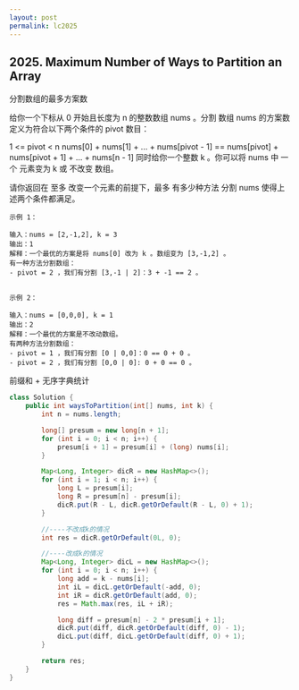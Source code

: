 ```yaml
---
layout: post
permalink: lc2025 
---
```


## 2025. Maximum Number of Ways to Partition an Array

分割数组的最多方案数

给你一个下标从 0 开始且长度为 n 的整数数组 nums 。分割 数组 nums 的方案数定义为符合以下两个条件的 pivot 数目：

1 <= pivot < n
nums[0] + nums[1] + ... + nums[pivot - 1] == nums[pivot] + nums[pivot + 1] + ... + nums[n - 1]
同时给你一个整数 k 。你可以将 nums 中 一个 元素变为 k 或 不改变 数组。

请你返回在 至多 改变一个元素的前提下，最多 有多少种方法 分割 nums 使得上述两个条件都满足。

```test
示例 1：

输入：nums = [2,-1,2], k = 3
输出：1
解释：一个最优的方案是将 nums[0] 改为 k 。数组变为 [3,-1,2] 。
有一种方法分割数组：
- pivot = 2 ，我们有分割 [3,-1 | 2]：3 + -1 == 2 。


示例 2：

输入：nums = [0,0,0], k = 1
输出：2
解释：一个最优的方案是不改动数组。
有两种方法分割数组：
- pivot = 1 ，我们有分割 [0 | 0,0]：0 == 0 + 0 。
- pivot = 2 ，我们有分割 [0,0 | 0]: 0 + 0 == 0 。

```

前缀和 + 无序字典统计

```java
class Solution {
    public int waysToPartition(int[] nums, int k) {
        int n = nums.length;

        long[] presum = new long[n + 1];
        for (int i = 0; i < n; i++) {
            presum[i + 1] = presum[i] + (long) nums[i];
        }

        Map<Long, Integer> dicR = new HashMap<>();
        for (int i = 1; i < n; i++) {
            long L = presum[i];
            long R = presum[n] - presum[i];
            dicR.put(R - L, dicR.getOrDefault(R - L, 0) + 1);
        }

        //----不改成k的情况
        int res = dicR.getOrDefault(0L, 0);

        //----改成k的情况
        Map<Long, Integer> dicL = new HashMap<>();
        for (int i = 0; i < n; i++) {
            long add = k - nums[i];
            int iL = dicL.getOrDefault(-add, 0);
            int iR = dicR.getOrDefault(add, 0);
            res = Math.max(res, iL + iR);

            long diff = presum[n] - 2 * presum[i + 1];
            dicR.put(diff, dicR.getOrDefault(diff, 0) - 1);
            dicL.put(diff, dicL.getOrDefault(diff, 0) + 1);
        }

        return res;
    }
}
```